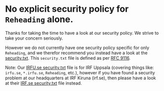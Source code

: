 # No explicit security policy for `Reheading` alone.

Thanks for taking the time to have a look at our security policy. We strive to take your concern seriously.

However we do not currently have one security policy specific for only `Reheading`, and we therefor recommend you instead have a look at the [security.txt](https://www.irfu.se/.well-known/security.txt). This `security.txt` file is defined as per [RFC 9116](https://www.rfc-editor.org/rfc/rfc9116.html).

Note: Our [IRFU.se security.txt](https://www.irfu.se/.well-known/security.txt) file is for IRF Uppsala (covering things like: `irfu.se`, `*.irfu.se`, `Reheading`, etc.), however if you have found a security problem at our headquarters at IRF Kiruna (irf.se), then please have a look at their [IRF.se security.txt](https://www.irf.se/.well-known/security.txt) file instead.
